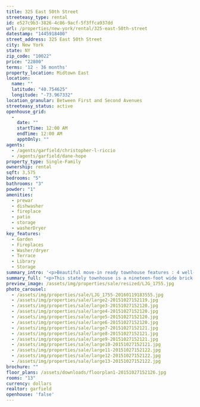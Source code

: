 ```yaml
---
title: 325 East 50th Street
streeteasy_type: rental
id: e527c9b3-3826-4c86-9acf-5f3ffca937dd
url: /properties/new-york/rental/325-east-50th-street
datestamp: "1445918400"
street_address: 325 East 50th Street
city: New York
state: NY
zip_code: "10022"
price: "22800"
terms: '12 - 36 months'
property_location: Midtown East
location:
  name: ""
  latitude: "40.754625"
  longitude: "-73.967332"
location_granular: Between First and Second Avenues
streeteasy_status: active
openhouse_grid:
  - 
    date: ""
    startTime: 12:00 AM
    endTime: 12:00 AM
    apptOnly: ""
agents:
  - /agents/garfield/christopher-l-riccio
  - /agents/garfield/dane-hope
property_type: Single-Family
ownership: rental
sqft: 3,575
bedrooms: "5"
bathrooms: "3"
powder: "1"
amenities:
  - prewar
  - dishwasher
  - fireplace
  - patio
  - storage
  - washerDryer
key_features:
  - Garden
  - Fireplaces
  - Washer/dryer
  - Terrace
  - Library
  - Storage
summary_intro: '<p>Beautiful move-in ready townhouse features : 4 well-proportioned bedrooms (potential for fifth bedroom), elegant parlor floor, 6 fireplaces, tranquil landscaped backyard, marble kitchen and beautiful staircase. Near shopping, restaurant, UN and transportation.</p>'
summary_full: "<p>This stately townhouse is a nineteen-foot wide brick stone residence, complete with a private backyard garden. Originally constructed in 1899, over a century later, this elegant edifice has been architecturally refurbished and technologically transformed into a modern twenty-first century residence. </p><p>Truly, a marriage of classic pre-war elegance and modern day luxury; featuring interior crown moldings, six fireplaces, and preserved architectural details.Ten well-proportioned rooms- including four bedrooms, three full baths, one half bath, magnificent eleven foot ceilings on the second floor, and a full basement. The bedroom suites, located on the upper levels of the home, all have fireplaces and generous closets. The master suite, located on the fourth floor, is flooded with sunlight from its three large south facing windows and connects to a private fifth floor room measuring approximately thirteen feet wide by twenty feet in length, making for an impressive master dressing room or second office. </p><p>The living room, located on the second floor of the residence, ushers guests from the parlor level dining room into a bright and relaxed entertaining space, which leads into the library at the back of the second floor. The library is a tranquil escape, complete with two custom floor-to-ceiling bookcases that frame a beautiful fireplace and a door leading to an outside terrace that sits above the patio and garden below. </p><p>The first floor provides a grand dining room that leads to the back eat-in-kitchen. The kitchen features marble countertops, stainless steel appliances, elegant white cabinetry, custom built-in shelving and French doors that open to the patio and private backyard garden. The garden is set among the trees and has been thoughtfully designed with lush landscaping, handsome stonework, and a serene fountain. </p><p>This unique offering is perfectly positioned among the historical residences of Turtle Bay Gardens and Beekman Place, and was built in tandem with Manhattans' growing real estate boom of the early 1900s. Today, this townhouse sits just one block from the former site of the famous Beekman Family mansion, Mount Pleasant. The residence is also one block from the East River and the tree-lined enclave of Beekman Place, one block north of the United Nations and is centrally located for heading south to Grand Central Station or traveling north to Central Park and the fine shops, restaurants, museums, and galleries of the Upper East Side.<br></p>"
preview_image: /assets/img/properties/sale/resized/LJG_1755.jpg
photo_carousel:
  - /assets/img/properties/sale/LJG_1755-20160119183555.jpg
  - /assets/img/properties/sale/large2-20151027152119.jpg
  - /assets/img/properties/sale/large3-20151027152120.jpg
  - /assets/img/properties/sale/large4-20151027152120.jpg
  - /assets/img/properties/sale/large5-20151027152120.jpg
  - /assets/img/properties/sale/large6-20151027152120.jpg
  - /assets/img/properties/sale/large7-20151027152121.jpg
  - /assets/img/properties/sale/large8-20151027152121.jpg
  - /assets/img/properties/sale/large9-20151027152121.jpg
  - /assets/img/properties/sale/large10-20151027152121.jpg
  - /assets/img/properties/sale/large11-20151027152122.jpg
  - /assets/img/properties/sale/large12-20151027152122.jpg
  - /assets/img/properties/sale/large13-20151027152122.jpg
brochure: ""
floor_plans: /assets/downloads/floorplan1-20151027152126.jpg
rooms: "13"
currency: dollars
realtor: garfield
openhouse: 'false'
---
```


